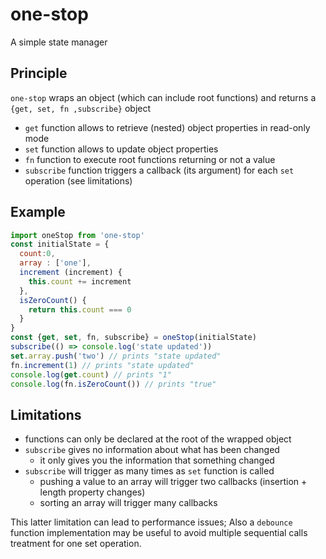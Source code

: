 # one-stop
A simple state manager

## Principle
`one-stop` wraps an object (which can include root functions) and returns a `{get, set, fn ,subscribe}` object
- `get` function allows to retrieve (nested) object properties in read-only mode
- `set` function allows to update object properties
- `fn` function to execute root functions returning or not a value
- `subscribe` function triggers a callback (its argument) for each `set` operation (see limitations)

## Example

```javascript
import oneStop from 'one-stop'
const initialState = {
  count:0,
  array : ['one'],
  increment (increment) {
    this.count += increment
  },
  isZeroCount() {
    return this.count === 0
  }
}
const {get, set, fn, subscribe} = oneStop(initialState)
subscribe(() => console.log('state updated'))
set.array.push('two') // prints "state updated"
fn.increment(1) // prints "state updated"
console.log(get.count) // prints "1"
console.log(fn.isZeroCount()) // prints "true"

```

## Limitations
- functions can only be declared at the root of the wrapped object
- `subscribe` gives no information about what has been changed
  - it only gives you the information that something changed
- `subscribe` will trigger as many times as `set` function is called
  - pushing a value to an array will trigger two callbacks (insertion + length property changes)
  - sorting an array will trigger many callbacks

This latter limitation can lead to performance issues; Also a `debounce` function implementation may be useful to avoid multiple sequential calls treatment for one set operation.